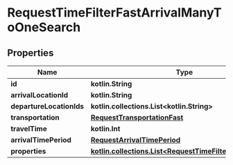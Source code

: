 
# RequestTimeFilterFastArrivalManyToOneSearch

## Properties
Name | Type | Description | Notes
------------ | ------------- | ------------- | -------------
**id** | **kotlin.String** |  | 
**arrivalLocationId** | **kotlin.String** |  | 
**departureLocationIds** | **kotlin.collections.List&lt;kotlin.String&gt;** |  | 
**transportation** | [**RequestTransportationFast**](RequestTransportationFast.md) |  | 
**travelTime** | **kotlin.Int** |  | 
**arrivalTimePeriod** | [**RequestArrivalTimePeriod**](RequestArrivalTimePeriod.md) |  | 
**properties** | [**kotlin.collections.List&lt;RequestTimeFilterFastProperty&gt;**](RequestTimeFilterFastProperty.md) |  | 



